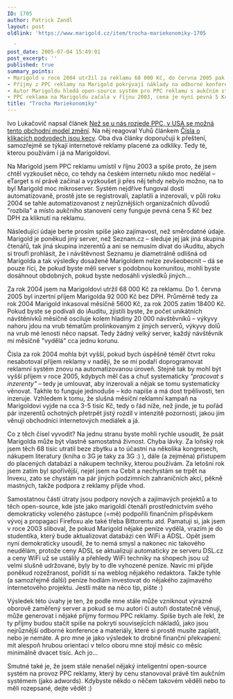 ```yaml
---
ID: 1705
author: Patrick Zandl
layout: post
oldlink: 'https://www.marigold.cz/item/trocha-mariekonomiky-1705

  '
post_date: 2005-07-04 15:49:01
post_excerpt: ''
published: true
summary_points:
- Marigold v roce 2004 utržil za reklamu 68 000 Kč, do června 2005 pak 92 000 Kč.
- Příjmy z PPC reklamy na Marigold pokrývají náklady na odborné konference a materiály.
- Autor Marigoldu hledá open-source systém pro PPC reklamu s aukčním stanovením ceny.
- PPC reklama na Marigoldu začala v říjnu 2003, cena je nyní pevná 5 Kč za klik.
title: "Trocha Mariekonomiky"
---
```


<p>Ivo Lukačovič napsal článek <a href="http://blog.lide.cz/ilblog/2005/07/01/133">Než se u nás rozjede PPC, v USA se možná tento obchodní model změní</a>. Na něj reagoval Yuhů článkem <a href="http://www.jakpsatweb.cz/weblog/b/1120230111-cisla-o-klikacich-podvodech-jsou-kecy.html">Čísla o klikacích podvodech jsou kecy</a>. Oba dva články doporučuji k přeštení, samozřejmě se týkají internetové reklamy placené za odkliky. Tedy té, kterou používám i já na Marigoldovi. </p>

<p>Na Marigold jsem PPC reklamu umístil v říjnu 2003 a spíše proto, že jsem chtěl vyzkoušet něco, co tehdy na českém internetu nikdo moc nedělal – eTarget s ní právě začínal a vyzkoušet ji přes něj tehdy nebylo možno, na to byl Marigold moc mikroserver. Systém nejdříve fungoval dosti automatizovaně, prostě jste se registrovali, zaplatili a inzerovali, v půli roku 2004 se tahle automatizovanost z nejrůznějších organizačních důvodů "rozbila" a místo aukčního stanovení ceny funguje pevná cena 5 Kč bez DPH za kliknutí na reklamu. </p>

<p>Následující údaje berte prosím spíše jako zajímavost, než směrodatné údaje. Marigold je poněkud jiný server, než Seznam.cz – sleduje jej jak jiná skupina čtenářů, tak jiná skupina inzerentů a ani se nemusím dívat do iAuditu, abych si troufl prohlásit, že i návštěvnost Seznamu je diametrálně odlišná od Marigolda a tak výsledky dosažené Marigoldem nelze zevšeobecnit – dá se pouze říci, že pokud byste měli server s podobnou komunitou, mohli byste dosáhnout obdobných, pokud byste nedosáhli výsledků jiných...</p>

<p>Za rok 2004 jsem na Marigoldovi utržil 68 000 Kč za reklamu. Do 1. června 2005 byl inzertní příjem Marigolda 92 000 Kč bez DPH. Průměrně tedy za rok 2004 Marigold inkasoval měsíčně 5600 Kč, za rok 2005 zatím 18400 Kč. Pokud byste se podívali do iAuditu, zjistili byste, že počet unikátních návštěnívků měsíčně osciluje kolem hladiny 20 000 návštěvníků – výkyvy nahoru jdou na vrub tématům prolinkovaným z jiných serverů, výkyvy dolů na vrub mé lenosti něco napsat. Tedy žádný velký server, každý návštěvník mi měsíčně "vydělá" cca jednu korunu. </p>

<p>Čísla za rok 2004 mohla být vyšší, pokud bych úspěšně téměř čtvrt roku nesabotoval příjem reklamy v naději, že se mi podaří doprogramovat reklamní systém znovu na automatizovanou úroveň. Stejně tak by mohl být vyšší příjem v roce 2005, kdybych měl čas a chuť systematicky <em>"pracovat s inzerenty"</em> – tedy je umlouvat, aby inzerovali a nějak se tomu systematicky věnovat. Takhle to funguje jednoduše – kdo napíše a má dost trpělivosti, ten inzeruje. Vzhledem k tomu, že slušná měsíční reklamní kampaň na Marigoldovi vyjde na cca 3-5 tisíc Kč, tedy o řád níže, než jinde, je tu pořád pár inzerentů ochotných přetrpět jistý rozdíl v intenzitě pozornosti, jakou jim věnují obchodníci internetových mediálek a já. </p>

<p>Co z těch čísel vyvodit? Na jednu stranu byste mohli rychle usoudit, že psát Marigolda může být vlastně samostatná živnost. Chyba lávky. Za loňský rok jsem těch 68 tisíc utratil beze zbytku a to účastní na několika kongresech, nákupem literatury (kniha o 3G je taky za 3G :) ), dále (a zejména) přístupem do placených databází a nákupem techniky, kterou používám. Za letošní rok jsem zatím byl spořivější, nejel jsem na Cebit a nechystám se trpět na Invexu, zato se chystám na pár jiných podzimních zahraničních akcí, pěkně mastných, takže podpora z reklamy přijde vhod. </p>

<p>Samostatnou částí útraty jsou podpory nových a zajímavých projektů a to těch open-source, kde jste jako marigoldí čtenáři prostřednictvím svého demokraticky voleného zástupce (=mě) podpořili finančním příspěvkem vývoj a propagaci Firefoxu ale také třeba Bittorentu atd. Pamatuji si, jak jsem v roce 2003 sliboval, že pokud Marigold nějaké peníze vydělá, vrazím je do studentíka, který bude aktualizovat databázi cen WiFi a ADSL. Opět jsem nyní demokraticky usoudil, že to nemá smysl a nakonec nic takového neudělám, protože ceny ADSL se aktualizují automaticky ze serveru DSL.cz a ceny WiFi už se ustálily a přehledy WiFi techniky na shopech jsou už velmi slušně udržované, byly by to dle vyhozené peníze. Navíc mi přijde poněkud rozežranost, pořídit si na weblog nějakého redaktora. Takže tyhle (a samozřejmě další) peníze hodlám investovat do nějakého zajímavého internetového projektu. Jestli máte na něco tip, pište :)</p>

<p>Výsledek této úvahy je ten, že podle mne stále může vzniknout výrazně oborově zaměřený server a pokud se mu autori či autoři dostatečně věnují, může generovat i nějaké příjmy formou PPC reklamy. Spíše bych ale řekl, že ty příjmy budou stačit spíše na pokrytí souvisejících nákladů, jako jsou nejrůznější odborné konference a materiály, které si prostě musíte zaplatit, nebo je nemáte. A pro mne je jako výsledek to drobné finanční překvapení: mít alespoň hrubou orientaci v telco oboru mne stojí měsíc co měsíc minimálně dvacet tisíc. Ach jo...</p>

<p>Smutné také je, že jsem stále nenašel nějaký inteligentní open-source systém na provoz PPC reklamy, který by cenu stanovoval právě tím aukčním systémem (jako adwords).  Kdybyste někdo o něčem takovém věděli nebo to měli rozepsané, dejte vědět :)
</p>